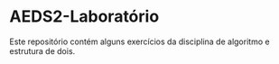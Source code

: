 # AEDS2-Laboratório 
Este repositório contém alguns exercícios da disciplina de algoritmo e estrutura de dois.

